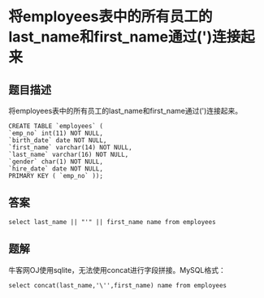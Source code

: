 <!--
 * @Author: your name
 * @Date: 2020-09-21 17:24:24
 * @LastEditTime: 2020-09-29 10:31:12
 * @LastEditors: your name
 * @Description: In User Settings Edit
 * @FilePath: \database-sql-combat\50.将employees表中的所有员工的last_name和first_name通过连接起来.md
-->
# 将employees表中的所有员工的last_name和first_name通过(')连接起来

## 题目描述

将employees表中的所有员工的last_name和first_name通过(')连接起来。

``` mysql
CREATE TABLE `employees` (
`emp_no` int(11) NOT NULL,
`birth_date` date NOT NULL,
`first_name` varchar(14) NOT NULL,
`last_name` varchar(16) NOT NULL,
`gender` char(1) NOT NULL,
`hire_date` date NOT NULL,
PRIMARY KEY ( `emp_no` ));
```

## 答案

``` mysql
select last_name || "'" || first_name name from employees
```

## 题解

牛客网OJ使用sqlite，无法使用concat进行字段拼接。MySQL格式：

``` mysql
select concat(last_name,'\'',first_name) name from employees
```
